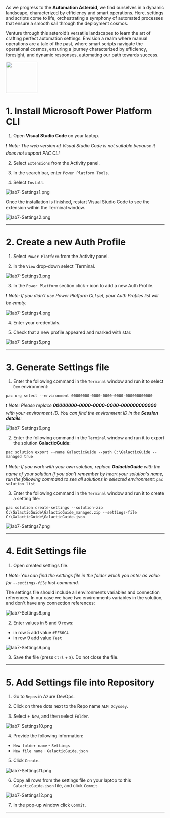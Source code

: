 As we progress to the **Automation Asteroid**, we find ourselves in a dynamic landscape, characterized by efficiency and smart operations. Here, settings and scripts come to life, orchestrating a symphony of automated processes that ensure a smooth sail through the deployment cosmos.

Venture through this asteroid’s versatile landscapes to learn the art of crafting perfect automation settings. Envision a realm where manual operations are a tale of the past, where smart scripts navigate the operational cosmos, ensuring a journey characterized by efficiency, foresight, and dynamic responses, automating our path towards success.

<img src="https://github.com/Katerina-Chernevskaya/BalticSummit2023/blob/a0a2c0c73428b9088a249b573ee761f4e3987418/labs/screenshots/lab7/7-StreamlimliningUpdates.png" width="100">

# 1. Install Microsoft Power Platform CLI

1. Open **Visual Studio Code** on your laptop.

:exclamation: _Note:
The web version of Visual Studio Code is not suitable because it does not support PAC CLI_

2. Select `Extensions` from the Activity panel.

3. In the search bar, enter `Power Platform Tools`.

4. Select `Install`. 

![lab7-Settings1.png](./screenshots/lab7/lab7-1.png)

Once the installation is finished, restart Visual Studio Code to see the extension within the Terminal window.

![lab7-Settings2.png](./screenshots/lab7/lab7-2.png)

***


# 2. Create a new Auth Profile

1. Select `Power Platform` from the Activity panel.

2. In the `View` drop-down select `Terminal.

![lab7-Settings3.png](./screenshots/lab7/lab7-3.png)

3. In the `Power Platform` section click `+` icon to add a new Auth Profile.

:exclamation: _Note:
If you didn't use Power Platform CLI yet, your Auth Profiles list will be empty._

![lab7-Settings4.png](./screenshots/lab7/lab7-4.png)

4. Enter your credentials.

5. Check that a new profile appeared and marked with star.

![lab7-Settings5.png](./screenshots/lab7/lab7-5.png)

***


# 3. Generate Settings file

1. Enter the following command in the `Terminal` window and run it to select `Dev` environment:

`pac org select --environment 00000000-0000-0000-0000-000000000000`

:exclamation: _Note:
Please replace **00000000-0000-0000-0000-000000000000** with your environment ID. You can find the environment ID in the **Session details**:_

![lab7-Settings6.png](./screenshots/lab7/lab7-6.png)

2. Enter the following command in the `Terminal` window and run it to export the solution **GalacticGuide**:

`pac solution export --name GalacticGuide --path C:\GalacticGuide --managed true`

:exclamation: _Note:
If you work with your own solution, replace **GalacticGuide** with the name of your solution_
_If you don't remember by heart your solution's name, run the following command to see all solutions in selected environment:_
`pac solution list`

3. Enter the following command in the `Terminal` window and run it to create a setting file:

`pac solution create-settings --solution-zip C:\GalacticGuide\GalacticGuide_managed.zip --settings-file C:\GalacticGuide\GalacticGuide.json`

![lab7-Settings7.png](./screenshots/lab7/lab7-7.png)

***


# 4. Edit Settings file

1. Open created settings file.

:exclamation: _Note:
You can find the settings file in the folder which you enter as value for `--settings-file` last command._

The settings file should include all environments variables and connection references. In our case we have two environments variables in the solution, and don't have any connection references:

![lab7-Settings8.png](./screenshots/lab7/lab7-8.png)

2. Enter values in 5 and 9 rows:
- in row 5 add value `#FF66C4`
- in row 9 add value `Test`

![lab7-Settings9.png](./screenshots/lab7/lab7-9.png)

3. Save the file (press `Ctrl` + `S`). Do not close the file.

***


# 5. Add Settings file into Repository

1. Go to `Repos` in Azure DevOps.

2. Click on three dots next to the Repo name `ALM Odyssey`.

3. Select `+ New`, and then select `Folder`.

![lab7-Settings10.png](./screenshots/lab7/lab7-10.png)

4. Provide the following information:
- `New folder name` - `Settings`
- `New file name` - `GalacticGuide.json`

5. Click `Create`.

![lab7-Settings11.png](./screenshots/lab7/lab7-11.png)

6. Copy all rows from the settings file on your laptop to this `GalacticGuide.json` file, and click `Commit`.

![lab7-Settings12.png](./screenshots/lab7/lab7-12.png)

7. In the pop-up window click `Commit`.

***


